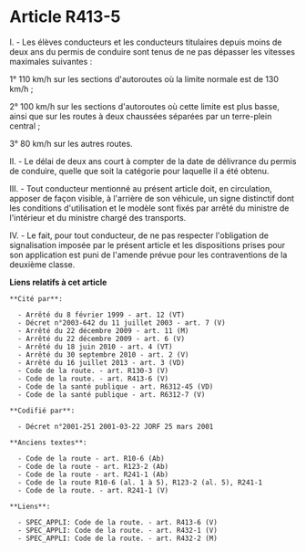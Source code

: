 # Article R413-5

I. - Les élèves conducteurs et les conducteurs titulaires depuis moins de deux ans du permis de conduire sont tenus de ne pas
dépasser les vitesses maximales suivantes :

1° 110 km/h sur les sections d'autoroutes où la limite normale est de 130 km/h ;

2° 100 km/h sur les sections d'autoroutes où cette limite est plus basse, ainsi que sur les routes à deux chaussées séparées
par un terre-plein central ;

3° 80 km/h sur les autres routes.

II. - Le délai de deux ans court à compter de la date de délivrance du permis de conduire, quelle que soit la catégorie pour
laquelle il a été obtenu.

III. - Tout conducteur mentionné au présent article doit, en circulation, apposer de façon visible, à l'arrière de son
véhicule, un signe distinctif dont les conditions d'utilisation et le modèle sont fixés par arrêté du ministre de l'intérieur
et du ministre chargé des transports.

IV. - Le fait, pour tout conducteur, de ne pas respecter l'obligation de signalisation imposée par le présent article et les
dispositions prises pour son application est puni de l'amende prévue pour les contraventions de la deuxième classe.

**Liens relatifs à cet article**

	**Cité par**:

	  - Arrêté du 8 février 1999 - art. 12 (VT)
	  - Décret n°2003-642 du 11 juillet 2003 - art. 7 (V)
	  - Arrêté du 22 décembre 2009 - art. 11 (M)
	  - Arrêté du 22 décembre 2009 - art. 6 (V)
	  - Arrêté du 18 juin 2010 - art. 4 (VT)
	  - Arrêté du 30 septembre 2010 - art. 2 (V)
	  - Arrêté du 16 juillet 2013 - art. 3 (VD)
	  - Code de la route. - art. R130-3 (V)
	  - Code de la route. - art. R413-6 (V)
	  - Code de la santé publique - art. R6312-45 (VD)
	  - Code de la santé publique - art. R6312-7 (V)

	**Codifié par**:

	  - Décret n°2001-251 2001-03-22 JORF 25 mars 2001

	**Anciens textes**:

	  - Code de la route - art. R10-6 (Ab)
	  - Code de la route - art. R123-2 (Ab)
	  - Code de la route - art. R241-1 (Ab)
	  - Code de la route R10-6 (al. 1 à 5), R123-2 (al. 5), R241-1
	  - Code de la route. - art. R241-1 (V)

	**Liens**:

	  - SPEC_APPLI: Code de la route. - art. R413-6 (V)
	  - SPEC_APPLI: Code de la route. - art. R432-1 (V)
	  - SPEC_APPLI: Code de la route. - art. R432-2 (M)
